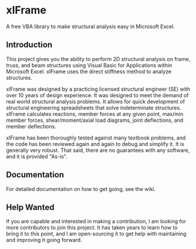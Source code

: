 # xlFrame
A free VBA library to make structural analysis easy in Microsoft Excel.

## Introduction
This project gives you the ability to perform 2D structural analysis on frame, truss, and beam structures using Visual Basic for Applications within Microsoft Excel. xlFrame uses the direct stiffness method to analyze structures.

xlFrame was designed by a practicing licensed structural engineer (SE) with over 10 years of design experience. It was designed to meet the demand of real world structural analysis problems. It allows for quick development of structural engineering spreadsheets that solve indeterminate structures. xlFrame calculates reactions, member forces at any given point, max/min member forces, shear/moment/axial load diagrams, joint deflections, and member deflections.

xlFrame has been thoroughly tested against many textbook problems, and the code has been reviewed again and again to debug and simplify it. It is generally very robust. That said, there are no guarantees with any software, and it is provided "As-is".

## Documentation
For detailed documentation on how to get going, see the wiki.

## Help Wanted
If you are capable and interested in making a contribution, I am looking for more contributors to join this project. It has taken years to learn how to bring it to this point, and I am open-sourcing it to get help with maintaining and improving it going forward.
